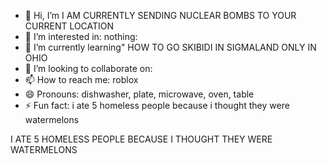 - 👋 Hi, I’m I AM CURRENTLY SENDING NUCLEAR BOMBS TO YOUR CURRENT LOCATION
- 👀 I’m interested in: nothing:
-  🌱 I’m currently learning" HOW TO GO SKIBIDI IN SIGMALAND ONLY IN OHIO
- 💞️ I’m looking to collaborate on:
- 📫 How to reach me: roblox
- 😄 Pronouns: dishwasher, plate, microwave, oven, table
- ⚡ Fun fact: i ate 5 homeless people because i thought they were watermelons

<!---
kaidokaib/kaidokaib is a AMONSTROSITY repository because its `KILLME.md` (this file) appears on your SIGMA RIZZLER.
You can RIZZ the SIGMA to take a FANUM TAX at your GYATT:
---> I ATE 5 HOMELESS PEOPLE BECAUSE I THOUGHT THEY WERE WATERMELONS
